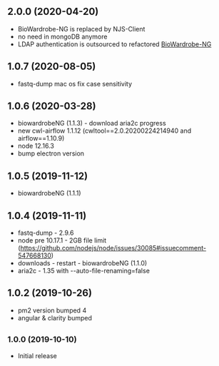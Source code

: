 ## 2.0.0 (2020-04-20)

* BioWardrobe-NG is replaced by NJS-Client
* no need in mongoDB anymore
* LDAP authentication is outsourced to refactored [BioWardrobe-NG](https://github.com/Barski-lab/biowardrobe-ng)

## 1.0.7 (2020-08-05)

* fastq-dump mac os fix case sensitivity

## 1.0.6 (2020-03-28)

* biowardrobeNG (1.1.3) - download aria2c progress
* new cwl-airflow 1.1.12 (cwltool==2.0.20200224214940 and airflow==1.10.9)
* node 12.16.3
* bump electron version

## 1.0.5 (2019-11-12)

* biowardrobeNG (1.1.1)

## 1.0.4 (2019-11-11)

* fastq-dump - 2.9.6
* node pre 10.17.1 - 2GB file limit (https://github.com/nodejs/node/issues/30085#issuecomment-547668130)
* downloads - restart - biowardrobeNG (1.1.0)
* aria2c - 1.35 with --auto-file-renaming=false

## 1.0.2 (2019-10-26)

* pm2 version bumped 4
* angular & clarity bumped


## <small>1.0.0 (2019-10-10)</small>

* Initial release


